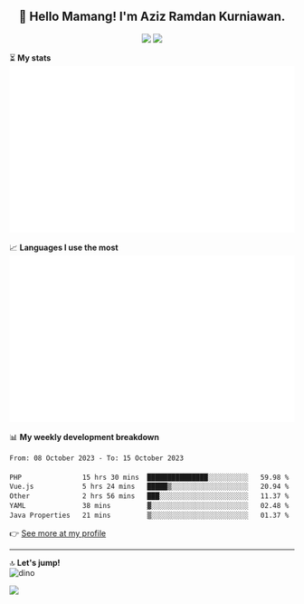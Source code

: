 <h2 align="center">👋 Hello Mamang! I'm Aziz Ramdan Kurniawan.</h2>  
<p align="center">
  <img src="https://komarev.com/ghpvc/?username=azizramdan">
  <img src="https://wakatime.com/badge/user/90056fa0-4c31-4eca-954e-2a3ac05896f9.svg">
</p>
    
⏳ **My stats**  
![](https://raw.githubusercontent.com/azizramdan/github-stats/master/generated/overview.svg#gh-dark-mode-only)

📈 **Languages I use the most**  
![](https://raw.githubusercontent.com/azizramdan/github-stats/master/generated/languages.svg#gh-dark-mode-only)

📊 **My weekly development breakdown**
<!--START_SECTION:waka-->

```txt
From: 08 October 2023 - To: 15 October 2023

PHP               15 hrs 30 mins  ███████████████░░░░░░░░░░   59.98 %
Vue.js            5 hrs 24 mins   █████▒░░░░░░░░░░░░░░░░░░░   20.94 %
Other             2 hrs 56 mins   ███░░░░░░░░░░░░░░░░░░░░░░   11.37 %
YAML              38 mins         ▓░░░░░░░░░░░░░░░░░░░░░░░░   02.48 %
Java Properties   21 mins         ▒░░░░░░░░░░░░░░░░░░░░░░░░   01.37 %
```

<!--END_SECTION:waka-->
👉 [See more at my profile](https://wakatime.com/@azizramdan)
***
🔝 **Let's jump!**  
![dino](https://raw.githubusercontent.com/azizramdan/azizramdan/master/dino.gif)  

![](https://hit.yhype.me/github/profile?user_id=27954794)
